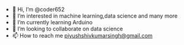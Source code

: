 - 👋 Hi, I’m @coder652
- 👀 I’m interested in machine learning,data science and many more
- 🌱 I’m currently learning Arduino
- 💞️ I’m looking to collaborate on data science
- 📫 How to reach me piyushshivkumarsingh@gmail.com

<!---
coder652/coder652 is a ✨ special ✨ repository because its `README.md` (this file) appears on your GitHub profile.
You can click the Preview link to take a look at your changes.
--->
